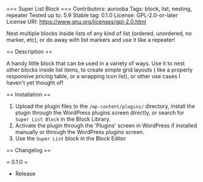 === Super List Block ===
Contributors:      aurooba
Tags:              block, list, nesting, repeater
Tested up to:      5.9
Stable tag:        0.1.0
License:           GPL-2.0-or-later
License URI:       https://www.gnu.org/licenses/gpl-2.0.html

Nest multiple blocks inside lists of any kind of list (ordered, unordered, no marker, etc), or do away with list markers and use it like a repeater!

== Description ==

A handy little block that can be used in a variety of ways. Use it to nest other blocks inside list items, to create simple grid layouts ( like a properly responsive pricing table, or a wrapping icon list), or other use cases I haven't yet thought of!



== Installation ==

1. Upload the plugin files to the `/wp-content/plugins/` directory, install the plugin through the WordPress plugins screen directly, or search for `Super List Block` in the Block Library.
2. Activate the plugin through the 'Plugins' screen in WordPress if installed manually or through the WordPress plugins screen.
3. Use the `Super List` block in the Block Editor

== Changelog ==

= 0.1.0 =
* Release
